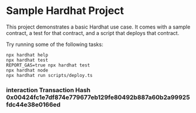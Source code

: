 # Sample Hardhat Project

This project demonstrates a basic Hardhat use case. It comes with a sample contract, a test for that contract, and a script that deploys that contract.

Try running some of the following tasks:

```shell
npx hardhat help
npx hardhat test
REPORT_GAS=true npx hardhat test
npx hardhat node
npx hardhat run scripts/deploy.ts
```
###  interaction Transaction Hash 0x00424fc1e7df874e779677eb129fe80492b887a60b2a99925fdc44e38e0166ed